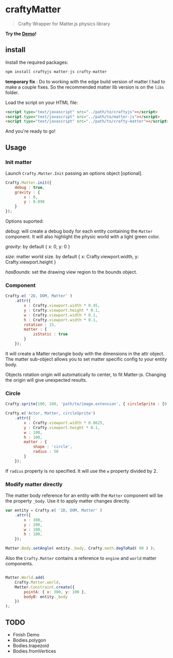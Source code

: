 # craftyMatter

> Crafty Wrapper for Matter.js physics library

**Try the [Demo](https://craftymatter.herokuapp.com/)!** 

## install 

Install the required packages:

```js
npm install craftyjs matter-js crafty-matter
```

**temporary fix** : Do to working with the edge build version of matter I had to make a couple fixes. So the 
recommended matter lib version is on the `libs` folder.

Load the script on your HTML file:

```html
<script type="text/javascript" src="../path/to/craftyjs"></script>
<script type="text/javascript" src="../path/to/matter-js"></script>
<script type="text/javascript" src="../path/to/crafty-matter"></script>
```
And you're ready to go!

## Usage

### Init matter

Launch `Crafty.Matter.Init` passing an options object [optional].

```js
Crafty.Matter.init({
	debug : true,
	gravity : {
		x : 0,
		y : 0.098
	}
});
```

Options suported:

*debug*: will create a debug body for each entity containing the `Matter` component. It will
also highlight the physic world with a light green color.

*gravity*: by default { x: 0, y: 0 }

*size*: matter world size. by default { x: Crafty.viewport.width, y: Crafty.viewport.height }

*hasBounds*: set the drawing view region to the bounds object.

### Component

```js
Crafty.e( '2D, DOM, Matter' )
	.attr({
		x : Crafty.viewport.width * 0.45,
		y : Crafty.viewport.height * 0.1,
		w : Crafty.viewport.width * 0.1,
		h : Crafty.viewport.width * 0.1,
		rotation : 15,
		matter : {
			isStatic : true
		}
	});
```

It will create a Matter rectangle body with the dimensions in the attr object. The matter sub-object allows you to set matter specific config to your entity body.

Objects rotation origin will automatically to center, to fit Matter-js. Changing the origin will give unexpected results.

### Circle

```js
Crafty.sprite(100, 100, 'path/to/image.extension', { circleSprite : [0, 0] } } );

Crafty.e('Actor, Matter, circleSprite')
	.attr({
		x : Crafty.viewport.width * 0.8625,
		y : Crafty.viewport.height * 0.1,
		w : 100,
		h : 100,
		matter : {
			shape : 'circle',
			radius : 50
		}
	});
```
If `radius` property is no specified. It will use the `w` property divided by 2.

### Modify matter directly

The matter body reference for an entity with the `Matter` component will be the property `_body`. Use it to apply matter changes directly.

```js
var entity = Crafty.e( '2D, DOM, Matter' )
	.attr({
		x : 300,
		y : 200,
		w : 100,
		h : 100,
	});

Matter.Body.setAngle( entity._body, Crafty.math.degToRad( 90 ) );
```

Also the `Crafty.Matter` contains a reference to `engine` and `world` matter components.

```js

Matter.World.add( 
	Crafty.Matter.world, 
	Matter.Constraint.create({
	    pointA: { x: 300, y: 100 },
	    bodyB: entity._body
	})
);
```

## TODO

- Finish Demo
- Bodies.polygon
- Bodies.trapezoid
- Bodies.fromVertices